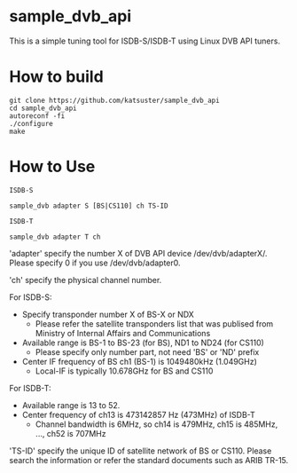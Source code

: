 # sample_dvb_api

This is a simple tuning tool for ISDB-S/ISDB-T using Linux DVB API tuners.

# How to build

    git clone https://github.com/katsuster/sample_dvb_api
    cd sample_dvb_api
    autoreconf -fi
    ./configure
    make

# How to Use

    ISDB-S
    
    sample_dvb adapter S [BS|CS110] ch TS-ID
    
    ISDB-T
    
    sample_dvb adapter T ch

'adapter' specify the number X of DVB API device /dev/dvb/adapterX/.
Please specify 0 if you use /dev/dvb/adapter0.

'ch' specify the physical channel number.

For ISDB-S:

* Specify transponder number X of BS-X or NDX
  * Please refer the satellite transponders list that was publised
  from Ministry of Internal Affairs and Communications
* Available range is BS-1 to BS-23 (for BS), ND1 to ND24 (for CS110)
  * Please specify only number part, not need 'BS' or 'ND' prefix
* Center IF frequency of BS ch1 (BS-1) is 1049480kHz (1.049GHz)
  * Local-IF is typically 10.678GHz for BS and CS110

For ISDB-T:

* Available range is 13 to 52.
* Center frequency of ch13 is 473142857 Hz (473MHz) of ISDB-T
  * Channel bandwidth is 6MHz, so ch14 is 479MHz, ch15 is 485MHz,
  ..., ch52 is 707MHz

'TS-ID' specify the unique ID of satellite network of BS or CS110.
Please search the information or refer the standard documents
such as ARIB TR-15.
